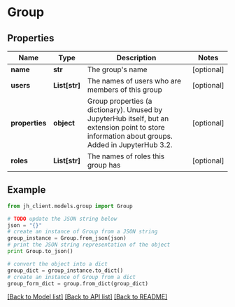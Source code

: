 # Group


## Properties

Name | Type | Description | Notes
------------ | ------------- | ------------- | -------------
**name** | **str** | The group&#39;s name | [optional] 
**users** | **List[str]** | The names of users who are members of this group | [optional] 
**properties** | **object** | Group properties (a dictionary).  Unused by JupyterHub itself, but an extension point to store information about groups.  Added in JupyterHub 3.2.  | [optional] 
**roles** | **List[str]** | The names of roles this group has | [optional] 

## Example

```python
from jh_client.models.group import Group

# TODO update the JSON string below
json = "{}"
# create an instance of Group from a JSON string
group_instance = Group.from_json(json)
# print the JSON string representation of the object
print Group.to_json()

# convert the object into a dict
group_dict = group_instance.to_dict()
# create an instance of Group from a dict
group_form_dict = group.from_dict(group_dict)
```
[[Back to Model list]](../README.md#documentation-for-models) [[Back to API list]](../README.md#documentation-for-api-endpoints) [[Back to README]](../README.md)


